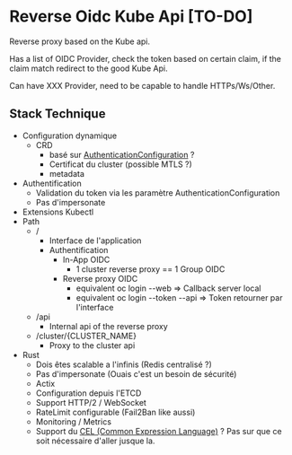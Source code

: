 # Reverse Oidc Kube Api [TO-DO]

Reverse proxy based on the Kube api.

Has a list of OIDC Provider, check the token based on certain claim, if the claim match redirect to the good Kube Api.

Can have XXX Provider, need to be capable to handle HTTPs/Ws/Other.

## Stack Technique

- Configuration dynamique
  - CRD
    - basé sur [AuthenticationConfiguration](https://kubernetes.io/docs/reference/access-authn-authz/authentication/#using-authentication-configuration) ?
    - Certificat du cluster (possible MTLS ?)
    - metadata
- Authentification
  - Validation du token via les paramètre AuthenticationConfiguration
  - Pas d'impersonate
- Extensions Kubectl
- Path
  - /
    - Interface de l'application
    - Authentification
      - In-App OIDC
        - 1 cluster reverse proxy == 1 Group OIDC
      - Reverse proxy OIDC
        - equivalent oc login --web => Callback server local
        - equivalent oc login --token --api => Token retourner par l'interface
  - /api
    - Internal api of the reverse proxy
  - /cluster/{CLUSTER_NAME}
    - Proxy to the cluster api
- Rust
  - Dois êtes scalable a l'infinis (Redis centralisé ?)
  - Pas d'impersonate (Ouais c'est un besoin de sécurité)
  - Actix
  - Configuration depuis l'ETCD
  - Support HTTP/2 / WebSocket
  - RateLimit configurable (Fail2Ban like aussi)
  - Monitoring / Metrics
  - Support du [CEL (Common Expression Language)](https://github.com/cel-rust/cel-rust) ? Pas sur que ce soit nécessaire d'aller jusque la.
